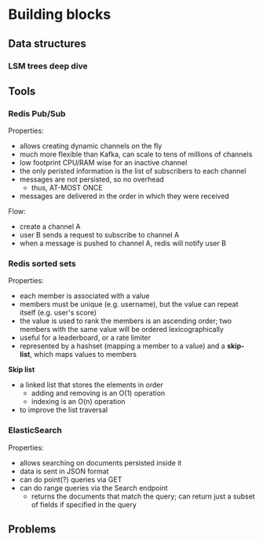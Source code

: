 # Building blocks

## Data structures

### LSM trees deep dive

## Tools

### Redis Pub/Sub

Properties:

- allows creating dynamic channels on the fly
- much more flexible than Kafka, can scale to tens of millions of channels
- low footprint CPU/RAM wise for an inactive channel
- the only peristed information is the list of subscribers to each channel
- messages are not persisted, so no overhead
    - thus, AT-MOST ONCE
- messages are delivered in the order in which they were received


Flow:

- create a channel A
- user B sends a request to subscribe to channel A
- when a message is pushed to channel A, redis will notify user B


### Redis sorted sets

Properties:

- each member is associated with a value
- members must be unique (e.g. username), but the value can repeat itself (e.g. user's score)
- the value is used to rank the members is an ascending order; two members with the same value will be ordered lexicographically 
- useful for a leaderboard, or a rate limiter
- represented by a hashset (mapping a member to a value) and a **skip-list**, which maps values to members

**Skip list**

- a linked list that stores the elements in order
    - adding and removing is an O(1) operation
    - indexing is an O(n) operation
- to improve the list traversal

### ElasticSearch

Properties:

- allows searching on documents persisted inside it
- data is sent in JSON format
- can do point(?) queries via GET
- can do range queries via the Search endpoint
    - returns the documents that match the query; can return just a subset of fields if specified in the query

## Problems
